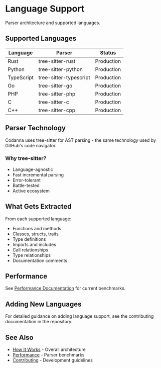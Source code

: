 # Language Support

Parser architecture and supported languages.

## Supported Languages

| Language | Parser | Status |
|----------|--------|--------|
| Rust | tree-sitter-rust | Production |
| Python | tree-sitter-python | Production |
| TypeScript | tree-sitter-typescript | Production |
| Go | tree-sitter-go | Production |
| PHP | tree-sitter-php | Production |
| C | tree-sitter-c | Production |
| C++ | tree-sitter-cpp | Production |

## Parser Technology

Codanna uses tree-sitter for AST parsing - the same technology used by GitHub's code navigator.

### Why tree-sitter?

- Language-agnostic
- Fast incremental parsing
- Error-tolerant
- Battle-tested
- Active ecosystem

## What Gets Extracted

From each supported language:

- Functions and methods
- Classes, structs, traits
- Type definitions
- Imports and includes
- Call relationships
- Type relationships
- Documentation comments

## Performance

See [Performance Documentation](../advanced/performance.md) for current benchmarks.

## Adding New Languages

For detailed guidance on adding language support, see the contributing documentation in the repository.

## See Also

- [How It Works](how-it-works.md) - Overall architecture
- [Performance](../advanced/performance.md) - Parser benchmarks
- [Contributing](../contributing/) - Development guidelines